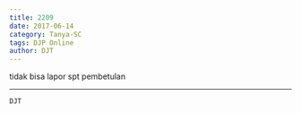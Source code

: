 ```yaml
---
title: 2209
date: 2017-06-14
category: Tanya-SC
tags: DJP Online
author: DJT
---
```


tidak bisa lapor spt pembetulan

---



`DJT`
